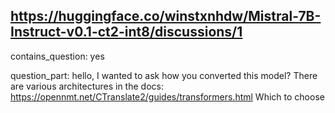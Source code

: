 ## https://huggingface.co/winstxnhdw/Mistral-7B-Instruct-v0.1-ct2-int8/discussions/1

contains_question: yes

question_part: hello, I wanted to ask how you converted this model? There are various architectures in the docs: https://opennmt.net/CTranslate2/guides/transformers.html Which to choose